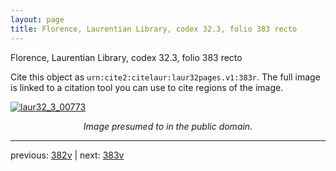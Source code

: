 ```yaml
---
layout: page
title: Florence, Laurentian Library, codex 32.3, folio 383 recto
---
```


Florence, Laurentian Library, codex 32.3, folio 383 recto

Cite this object as `urn:cite2:citelaur:laur32pages.v1:383r`.  The full image is linked to a citation tool you can use to cite regions of the image.

[![laur32_3_00773](http://www.homermultitext.org/iipsrv?IIIF=/project/homer/pyramidal/deepzoom/citelaur/laur32imgs/v1/laur32_3_00773.tif/full/800,/0/default.jpg)](http://www.homermultitext.org/ict2/?urn=urn:cite2:citelaur:laur32imgs.v1:laur32_3_00773) 

<p style="text-align: center; font-style: italic;">Image presumed to in the public domain.</p>

---

previous: [382v](../382v/) | next: [383v](../383v/)